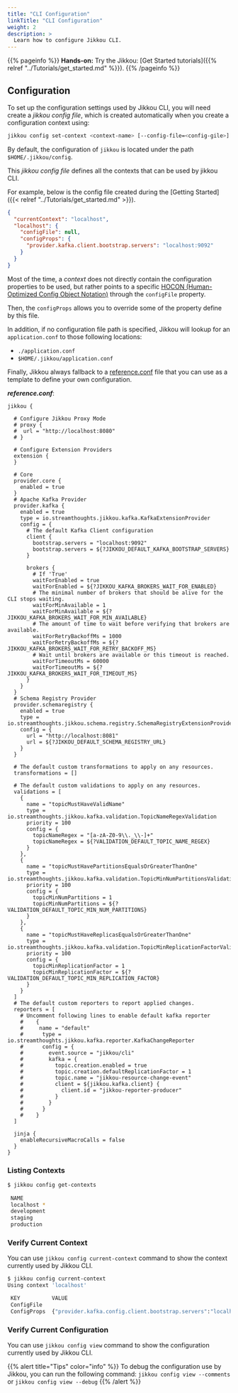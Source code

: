 ```yaml
---
title: "CLI Configuration"
linkTitle: "CLI Configuration"
weight: 2
description: >
  Learn how to configure Jikkou CLI.
---
```


{{% pageinfo %}}
**Hands-on:** Try the Jikkou: [Get Started tutorials]({{% relref "../Tutorials/get_started.md" %}}).
{{% /pageinfo %}}


## Configuration

To set up the configuration settings used by Jikkou CLI, you will need create a _jikkou config file_, which is created
automatically when you create a configuration context using:

```bash
jikkou config set-context <context-name> [--config-file=<config-gile>] [--config-props=<config-value>]
```

By default, the configuration of `jikkou` is located under the path `$HOME/.jikkou/config`.

This _jikkou config file_ defines all the contexts that can be used by jikkou CLI.

For example, below is the config file created during the [Getting Started]({{< relref "../Tutorials/get_started.md" >}}).

```json
{
  "currentContext": "localhost",
  "localhost": {
    "configFile": null,
    "configProps": {
      "provider.kafka.client.bootstrap.servers": "localhost:9092"
    }
  }
}
```

Most of the time, a _context_ does not directly contain the configuration properties to be used, but rather points to a
specific [HOCON (Human-Optimized Config Object Notation)](https://github.com/lightbend/config) through the `configFile` property.

Then, the `configProps` allows you to override some of the property define by this file.

In addition, if no configuration file path is specified, Jikkou will lookup for an `application.conf` to
those following locations:

* `./application.conf`
* `$HOME/.jikkou/application.conf`

Finally, Jikkou always fallback 
to a [reference.conf](https://github.com/streamthoughts/jikkou/blob/main/jikkou-cli/src/main/resources/reference.conf) 
file that you can use as a template to define your own configuration.

**_reference.conf_**:
```hocon
jikkou {

  # Configure Jikkou Proxy Mode
  # proxy {
  #  url = "http://localhost:8080"
  # }

  # Configure Extension Providers
  extension {
  }

  # Core
  provider.core {
    enabled = true
  }
  # Apache Kafka Provider
  provider.kafka {
    enabled = true
    type = io.streamthoughts.jikkou.kafka.KafkaExtensionProvider
    config = {
      # The default Kafka Client configuration
      client {
        bootstrap.servers = "localhost:9092"
        bootstrap.servers = ${?JIKKOU_DEFAULT_KAFKA_BOOTSTRAP_SERVERS}
      }

      brokers {
        # If 'True'
        waitForEnabled = true
        waitForEnabled = ${?JIKKOU_KAFKA_BROKERS_WAIT_FOR_ENABLED}
        # The minimal number of brokers that should be alive for the CLI stops waiting.
        waitForMinAvailable = 1
        waitForMinAvailable = ${?JIKKOU_KAFKA_BROKERS_WAIT_FOR_MIN_AVAILABLE}
        # The amount of time to wait before verifying that brokers are available.
        waitForRetryBackoffMs = 1000
        waitForRetryBackoffMs = ${?JIKKOU_KAFKA_BROKERS_WAIT_FOR_RETRY_BACKOFF_MS}
        # Wait until brokers are available or this timeout is reached.
        waitForTimeoutMs = 60000
        waitForTimeoutMs = ${?JIKKOU_KAFKA_BROKERS_WAIT_FOR_TIMEOUT_MS}
      }
    }
  }
  # Schema Registry Provider
  provider.schemaregistry {
    enabled = true
    type = io.streamthoughts.jikkou.schema.registry.SchemaRegistryExtensionProvider
    config = {
      url = "http://localhost:8081"
      url = ${?JIKKOU_DEFAULT_SCHEMA_REGISTRY_URL}
    }
  }

  # The default custom transformations to apply on any resources.
  transformations = []

  # The default custom validations to apply on any resources.
  validations = [
    {
      name = "topicMustHaveValidName"
      type = io.streamthoughts.jikkou.kafka.validation.TopicNameRegexValidation
      priority = 100
      config = {
        topicNameRegex = "[a-zA-Z0-9\\._\\-]+"
        topicNameRegex = ${?VALIDATION_DEFAULT_TOPIC_NAME_REGEX}
      }
    },
    {
      name = "topicMustHavePartitionsEqualsOrGreaterThanOne"
      type = io.streamthoughts.jikkou.kafka.validation.TopicMinNumPartitionsValidation
      priority = 100
      config = {
        topicMinNumPartitions = 1
        topicMinNumPartitions = ${?VALIDATION_DEFAULT_TOPIC_MIN_NUM_PARTITIONS}
      }
    },
    {
      name = "topicMustHaveReplicasEqualsOrGreaterThanOne"
      type = io.streamthoughts.jikkou.kafka.validation.TopicMinReplicationFactorValidation
      priority = 100
      config = {
        topicMinReplicationFactor = 1
        topicMinReplicationFactor = ${?VALIDATION_DEFAULT_TOPIC_MIN_REPLICATION_FACTOR}
      }
    }
  ]
  # The default custom reporters to report applied changes.
  reporters = [
    # Uncomment following lines to enable default kafka reporter
    #    {
    #     name = "default"
    #      type = io.streamthoughts.jikkou.kafka.reporter.KafkaChangeReporter
    #      config = {
    #        event.source = "jikkou/cli"
    #        kafka = {
    #          topic.creation.enabled = true
    #          topic.creation.defaultReplicationFactor = 1
    #          topic.name = "jikkou-resource-change-event"
    #          client = ${jikkou.kafka.client} {
    #            client.id = "jikkou-reporter-producer"
    #          }
    #        }
    #      }
    #    }
  ]

  jinja {
    enableRecursiveMacroCalls = false
  }
}
```

### Listing Contexts

```bash
$ jikkou config get-contexts 
 
 NAME         
 localhost *
 development
 staging
 production
```

### Verify Current Context

You can use `jikkou config current-context` command to show the context currently used by Jikkou CLI.

```bash
$ jikkou config current-context
Using context 'localhost'

 KEY          VALUE                                                                         
 ConfigFile   
 ConfigProps  {"provider.kafka.config.client.bootstrap.servers":"localhost:9092"} 
```

### Verify Current Configuration

You can use `jikkou config view` command to show the configuration currently used by Jikkou CLI.

{{% alert title="Tips" color="info" %}}
To debug the configuration use by Jikkou, you can run the following command: `jikkou config view --comments`
or `jikkou config view --debug`
{{% /alert %}}